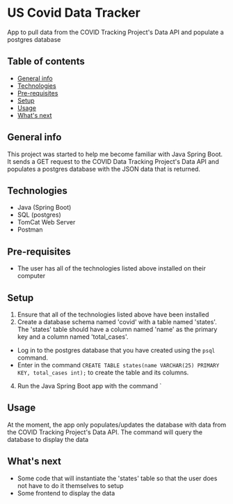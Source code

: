 # US Covid Data Tracker
App to pull data from the COVID Tracking Project's Data API and populate a postgres database

## Table of contents
* [General info](#general-info)
* [Technologies](#technologies)
* [Pre-requisites](#pre-requisites)
* [Setup](#setup)
* [Usage](#usage)
* [What's next](#whats-next)

## General info
This project was started to help me become familiar with Java Spring Boot. It sends a GET request to the COVID Data Tracking Project's Data API and populates a postgres database with the JSON data that is returned. 

## Technologies
* Java (Spring Boot)
* SQL (postgres)
* TomCat Web Server 
* Postman

## Pre-requisites
* The user has all of the technologies listed above installed on their computer

## Setup
1. Ensure that all of the technologies listed above have been installed 
2. Create a database schema named 'covid' with a table named 'states'. The 'states' table should have a column named 'name' as the primary key and a column named 'total_cases'.
  *  Log in to the postgres database that you have created using the `psql` command. 
  *  Enter in the command `CREATE TABLE states(name VARCHAR(25) PRIMARY KEY, total_cases int);` to create the table and its columns.
  
4. Run the Java Spring Boot app with the command ` 

## Usage
At the moment, the app only populates/updates the database with data from the COVID Tracking Project's Data API. The command will query the database to display the data

## What's next 
* Some code that will instantiate the 'states' table so that the user does not have to do it themselves to setup
* Some frontend to display the data 

